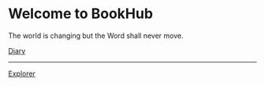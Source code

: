 # Welcome to BookHub

The world is changing but the Word shall never move.

[Diary](./diary/index.md) 

---

[Explorer](../ls/)